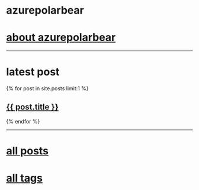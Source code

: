 # azurepolarbear

# [about azurepolarbear](./about.md)

----

# latest post

{% for post in site.posts limit:1 %}
  <h2><a href=".{{ post.url }}">{{ post.title }}</a></h2>
{% endfor %}

----

# [all posts](./all-posts.md)

# [all tags](./all-tags.md)
